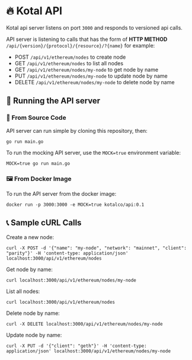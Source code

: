 # :fire: Kotal API

Kotal api server listens on port `3000` and responds to versioned api calls.

API server is listening to calls that has the form of **HTTP METHOD** `/api/{version}/{protocol}/{resource}/?{name}` for example:

- POST `/api/v1/ethereum/nodes` to create node
- GET `/api/v1/ethereum/nodes` to list all nodes
- GET `/api/v1/ethereum/nodes/my-node` to get node by name
- PUT `/api/v1/ethereum/nodes/my-node` to update node by name
- DELETE `/api/v1/ethereum/nodes/my-node` to delete node by name

## :rocket: Running the API server

### :floppy_disk: From Source Code

API server can run simple by cloning this repository, then:

```
go run main.go
```

To run the mocking API server, use the `MOCK=true` environment variable:

```
MOCK=true go run main.go
```

### :framed_picture: From Docker Image

To run the API server from the docker image:

```
docker run -p 3000:3000 -e MOCK=true kotalco/api:0.1
```

## :telephone_receiver: Sample cURL Calls

Create a new node:

```
curl -X POST -d '{"name": "my-node", "network": "mainnet", "client": "parity"}' -H 'content-type: application/json' localhost:3000/api/v1/ethereum/nodes
```

Get node by name:

```
curl localhost:3000/api/v1/ethereum/nodes/my-node
```

List all nodes:

```
curl localhost:3000/api/v1/ethereum/nodes
```

Delete node by name:

```
curl -X DELETE localhost:3000/api/v1/ethereum/nodes/my-node
```

Update node by name:

```
curl -X PUT -d '{"client": "geth"}' -H 'content-type: application/json' localhost:3000/api/v1/ethereum/nodes/my-node
```
